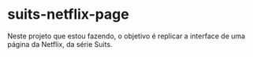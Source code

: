 # suits-netflix-page
 
Neste projeto que estou fazendo, o objetivo é replicar a interface de uma página da Netflix, da série Suits.